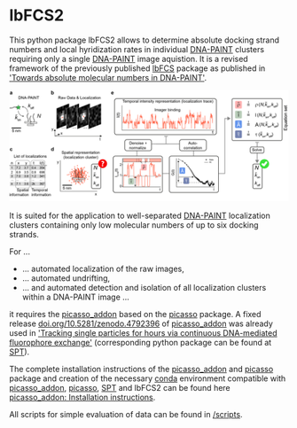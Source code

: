 [dna-paint]:https://www.nature.com/articles/nprot.2017.024
[lbfcs-git]: https://github.com/schwille-paint/lbFCS
[lbfcs-paper]: https://pubs.acs.org/doi/abs/10.1021/acs.nanolett.9b03546
[conda]:https://docs.conda.io/projects/conda/en/latest/user-guide/getting-started.html
[picasso]: https://github.com/jungmannlab/picasso
[picasso_addon-git]: https://github.com/schwille-paint/picasso_addon
[picasso_addon-doi]: https://doi.org/10.5281/zenodo.4792396
[picasso_addon-installation]: https://picasso-addon.readthedocs.io/en/latest/installation.html
[spt-git]: https://github.com/schwille-paint/SPT
[spt-paper]: https://www.nature.com/articles/s41467-021-24223-4

<!--- Comments -->

# lbFCS2

This python package lbFCS2 allows to determine absolute docking strand numbers and local hyridization rates
in individual [DNA-PAINT][dna-paint] clusters requiring only a single [DNA-PAINT][dna-paint] image aquistion.
It is a revised framework of the previously published [lbFCS][lbfcs-git] package 
as published in ['Towards absolute molecular numbers in DNA-PAINT'][lbfcs-paper].

<img src="/docs/figures/fig01.png" alt="principle" width="1000">

It is suited for the application to well-separated [DNA-PAINT][dna-paint] localization clusters containing only low 
molecular numbers of up to six docking strands.

For ... 
* ... automated localization of the raw images,
* ... automated undrifting,
* ... and automated detection and isolation of all localization clusters within a DNA-PAINT image ...

it requires the [picasso_addon][picasso_addon-git] based on the [picasso][picasso] package.
A fixed release [doi.org/10.5281/zenodo.4792396][picasso_addon-doi] of [picasso_addon][picasso_addon-git] 
was already used in ['Tracking single particles for hours via continuous DNA-mediated fluorophore exchange'][spt-paper]
(corresponding python package can be found at [SPT][spt-git]).

The complete installation instructions of the [picasso_addon][picasso_addon-git] and [picasso][picasso] package 
and creation of the necessary [conda][conda] environment compatible with [picasso_addon][picasso_addon-git],
[picasso][picasso], [SPT][spt-git] and lbFCS2 can be found here [picasso_addon: Installation instructions][picasso_addon-installation].

All scripts for simple evaluation of data can be found in [/scripts](/scripts/).



